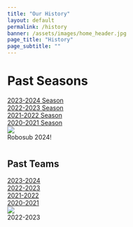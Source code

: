 ```yaml
---
title: "Our History"
layout: default
permalink: /history
banner: /assets/images/home_header.jpg
page_title: "History"
page_subtitle: ""
---
```


<div class="bur-wide-container" style="margin-bottom:40px;">
    <div class="row bur-subteam-row">
        <div class="col">
            <h1>Past Seasons</h1>
            <a href="{{site.base_url}}/history/2023_2024">2023-2024 Season</a> <br style="line-height:30px;"/>
            <a href="{{site.base_url}}/history/2022_2023">2022-2023 Season</a> <br style="line-height:30px;"/>
            <a href="{{site.base_url}}/history/2021_2022">2021-2022 Season</a> <br style="line-height:30px;"/>
            <a href="{{site.base_url}}/history/2020_2021">2020-2021 Season</a>
        </div>
        <div class="col" style="display:block;margin:auto;">
            <img class="bur-photo" src="{{site.base_url}}/assets/images/members/2023_2024/robosub_2024.jpg">
            <div class="bur-caption">Robosub 2024!</div>
        </div>
    </div>
</div>


<section class="bur-wide-container">
<div class="row bur-subteam-row">
    <div class="col">
        <h1>Past Teams</h1>
        <a href="{{site.base_url}}/members/2023-2024">2023-2024</a> <br style="line-height:30px;"/>
        <a href="{{site.base_url}}/members/2022-2023">2022-2023</a> <br style="line-height:30px;"/>
        <a href="{{site.base_url}}/members/2021-2022">2021-2022</a> <br style="line-height:30px;"/>
        <a href="{{site.base_url}}/members/2020-2021">2020-2021</a>
    </div>
    <div class="col" style="display:block;margin:auto;">
        <img class="bur-photo" src="{{site.base_url}}/assets/images/team_photo_2022_2023.JPG">
        <div class="bur-caption">2022-2023</div>
    </div>
</div>
</section>